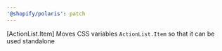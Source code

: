 ```yaml
---
'@shopify/polaris': patch
---
```


[ActionList.Item] Moves CSS variables `ActionList.Item` so that it can be used standalone
